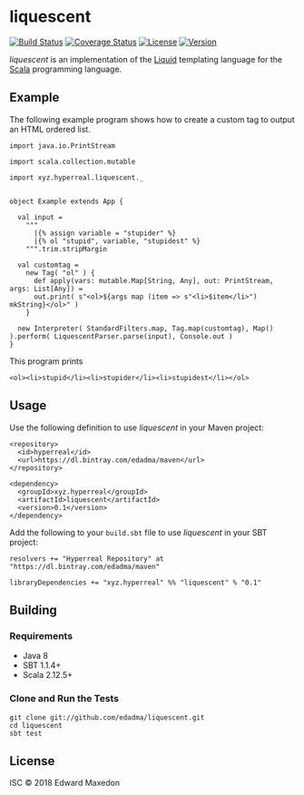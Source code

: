 liquescent
==========

[![Build Status](https://www.travis-ci.org/edadma/liquescent.svg?branch=master)](https://www.travis-ci.org/edadma/liquescent)
[![Coverage Status](https://coveralls.io/repos/github/edadma/liquescent/badge.svg?branch=master)](https://coveralls.io/github/edadma/liquescent?branch=master)
[![License](https://img.shields.io/badge/license-ISC-blue.svg)](https://opensource.org/licenses/ISC)
[![Version](https://img.shields.io/badge/latest_release-v0.1-orange.svg)](https://github.com/edadma/liquescent/releases/tag/v0.1)

*liquescent* is an implementation of the [Liquid](https://shopify.github.io/liquid/) templating language for the [Scala](http://scala-lang.org) programming language.


Example
-------

The following example program shows how to create a custom tag to output an HTML ordered list.

	import java.io.PrintStream

	import scala.collection.mutable

	import xyz.hyperreal.liquescent._


	object Example extends App {

      val input =
        """
          |{% assign variable = "stupider" %}
          |{% ol "stupid", variable, "stupidest" %}
        """.trim.stripMargin

      val customtag =
        new Tag( "ol" ) {
          def apply(vars: mutable.Map[String, Any], out: PrintStream, args: List[Any]) =
          out.print( s"<ol>${args map (item => s"<li>$item</li>") mkString}</ol>" )
        }

      new Interpreter( StandardFilters.map, Tag.map(customtag), Map() ).perform( LiquescentParser.parse(input), Console.out )
	}

This program prints

	<ol><li>stupid</li><li>stupider</li><li>stupidest</li></ol>


Usage
-----

Use the following definition to use *liquescent* in your Maven project:

	<repository>
	  <id>hyperreal</id>
	  <url>https://dl.bintray.com/edadma/maven</url>
	</repository>

	<dependency>
	  <groupId>xyz.hyperreal</groupId>
	  <artifactId>liquescent</artifactId>
	  <version>0.1</version>
	</dependency>

Add the following to your `build.sbt` file to use *liquescent* in your SBT project:

	resolvers += "Hyperreal Repository" at "https://dl.bintray.com/edadma/maven"

	libraryDependencies += "xyz.hyperreal" %% "liquescent" % "0.1"


Building
--------

### Requirements

- Java 8
- SBT 1.1.4+
- Scala 2.12.5+

### Clone and Run the Tests

	git clone git://github.com/edadma/liquescent.git
	cd liquescent
	sbt test


License
-------

ISC © 2018 Edward Maxedon